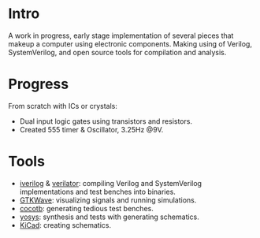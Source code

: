 # Intro
A work in progress, early stage implementation of several pieces that
makeup a computer using electronic components. Making using of Verilog,
SystemVerilog, and open source tools for compilation and analysis.

# Progress
From scratch with ICs or crystals:
* Dual input logic gates using transistors and resistors.
* Created 555 timer & Oscillator, 3.25Hz @9V.

# Tools
* [iverilog](https://github.com/steveicarus/iverilog) & [verilator](https://github.com/verilator/verilator): compiling
Verilog and SystemVerilog implementations and test benches into binaries.
* [GTKWave](https://github.com/gtkwave/gtkwave): visualizing signals
and running simulations.
* [cocotb](https://github.com/cocotb/cocotb): generating tedious test benches.
* [yosys](https://github.com/YosysHQ/yosys): synthesis and tests with
generating schematics.
* [KiCad](https://gitlab.com/kicad/code/kicad): creating schematics.

